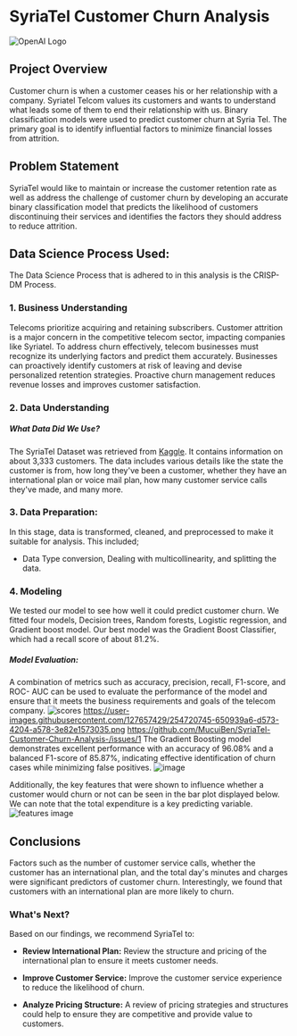# SyriaTel Customer Churn Analysis
![OpenAI Logo](https://www.esriuk.com/content/dam/esrisites/en-us/industries/2022/telecommunications/assets/overview/industry-telecom-overview-two-thirds.jpg)

## Project Overview
Customer churn is when a customer ceases his or her relationship with a company. Syriatel Telcom values its customers and wants to understand what leads some of them to end their relationship with us. Binary classification models were used to predict customer churn at Syria Tel. The primary goal is to identify influential factors to minimize financial losses from attrition.

## Problem Statement 
SyriaTel would like to maintain or increase the customer retention rate as well as address the challenge of customer churn by developing an accurate binary classification model that predicts the likelihood of customers discontinuing their services and identifies the factors they should address to reduce attrition.

## Data Science Process Used:
The Data Science Process that is adhered to in this analysis is the CRISP-DM Process.

### 1. Business Understanding
Telecoms prioritize acquiring and retaining subscribers. Customer attrition is a major concern in the competitive telecom sector, impacting companies like Syriatel. To address churn effectively, telecom businesses must recognize its underlying factors and predict them accurately. Businesses can proactively identify customers at risk of leaving and devise personalized retention strategies. Proactive churn management reduces revenue losses and improves customer satisfaction.


### 2. Data Understanding

##### What Data Did We Use?
The SyriaTel Dataset was retrieved from [Kaggle](https://www.kaggle.com/becksddf/churn-in-telecoms-dataset). It contains information on about 3,333 customers. The data includes various details like the state the customer is from, how long they've been a customer, whether they have an international plan or voice mail plan, how many customer service calls they've made, and many more.

### 3. Data Preparation:
In this stage, data is transformed, cleaned, and preprocessed to make it suitable for analysis. This included;
* Data Type conversion, Dealing with multicollinearity, and splitting the data.
  
### 4. Modeling

We tested our model to see how well it could predict customer churn. We fitted four models, Decision trees, Random forests, Logistic regression, and Gradient boost model. Our best model was the Gradient Boost Classifier, which had a recall score of about 81.2%.

##### Model Evaluation:

A combination of metrics such as accuracy, precision, recall, F1-score, and ROC- AUC can be used to evaluate the performance of the model and ensure that it meets the business requirements and goals of the telecom company.
![scores](https://github.com/Weru-Stanley/Group-2-Phase-3---SyriaTel-Churn-Rate-Project/assets/128227310/5b35723f-b1d5-4a7b-9f40-89ec70586d3f)
https://user-images.githubusercontent.com/127657429/254720745-650939a6-d573-4204-a578-3e82e1573035.png
https://github.com/MucuiBen/SyriaTel-Customer-Churn-Analysis-/issues/1
The Gradient Boosting model demonstrates excellent performance with an accuracy of 96.08% and a balanced F1-score of 85.87%, indicating effective identification of churn cases while minimizing false positives.
![image](https://github.com/MucuiBen/SyriaTel-Customer-Churn-Analysis-/assets/127657429/426abcee-69c8-4f68-918a-fb353b2c7a90)


Additionally, the key features that were shown to influence whether a customer would churn or not can be seen in the bar plot displayed below. We can note that the total expenditure is a key predicting variable.
![features image](https://github.com/MucuiBen/SyriaTel-Customer-Churn-Analysis-/assets/127657429/9530593c-1ac0-4559-9dc9-a960d1bed494)

## Conclusions 
Factors such as the number of customer service calls, whether the customer has an international plan, and the total day's minutes and charges were significant predictors of customer churn. Interestingly, we found that customers with an international plan are more likely to churn.

### What's Next?
Based on our findings, we recommend SyriaTel to:
- **Review International Plan:** Review the structure and pricing of the international plan to ensure it meets customer needs.

- **Improve Customer Service:** Improve the customer service experience to reduce the likelihood of churn.

- **Analyze Pricing Structure:** A review of pricing strategies and structures could help to ensure they are competitive and provide value to customers.












